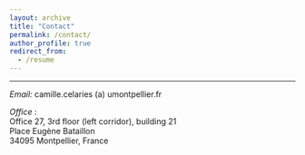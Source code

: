 ```yaml
---
layout: archive
title: "Contact"
permalink: /contact/
author_profile: true
redirect_from:
  - /resume
---
```


***

<i>Email:</i> camille.celaries (a) umontpellier.fr

<i>Office</i> :
<br>Office 27, 3rd floor (left corridor), building 21
<br>Place Eugène Bataillon
<br>34095 Montpellier, France
